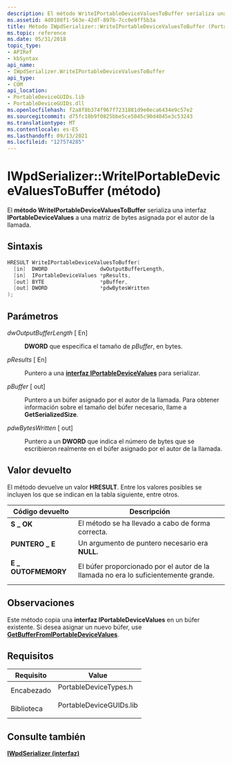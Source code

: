 ```yaml
---
description: El método WriteIPortableDeviceValuesToBuffer serializa una interfaz IPortableDeviceValues a una matriz de bytes asignada por el autor de la llamada.
ms.assetid: 4d0108f1-563e-42df-897b-7cc0e9ff5b3a
title: Método IWpdSerializer::WriteIPortableDeviceValuesToBuffer (PortableDeviceTypes.h)
ms.topic: reference
ms.date: 05/31/2018
topic_type:
- APIRef
- kbSyntax
api_name:
- IWpdSerializer.WriteIPortableDeviceValuesToBuffer
api_type:
- COM
api_location:
- PortableDeviceGUIDs.lib
- PortableDeviceGUIDs.dll
ms.openlocfilehash: f2a8f8b374f967f7231881d9e0eca6434e9c57e2
ms.sourcegitcommit: d75fc10b9f0825bbe5ce5045c90d4045e3c53243
ms.translationtype: MT
ms.contentlocale: es-ES
ms.lasthandoff: 09/13/2021
ms.locfileid: "127574285"
---
```

# <a name="iwpdserializerwriteiportabledevicevaluestobuffer-method"></a>IWpdSerializer::WriteIPortableDeviceValuesToBuffer (método)

El **método WriteIPortableDeviceValuesToBuffer** serializa una interfaz **IPortableDeviceValues** a una matriz de bytes asignada por el autor de la llamada.

## <a name="syntax"></a>Sintaxis


```C++
HRESULT WriteIPortableDeviceValuesToBuffer(
  [in]  DWORD                 dwOutputBufferLength,
  [in]  IPortableDeviceValues *pResults,
  [out] BYTE                  *pBuffer,
  [out] DWORD                 *pdwBytesWritten
);
```



## <a name="parameters"></a>Parámetros

<dl> <dt>

*dwOutputBufferLength* \[ En\]
</dt> <dd>

**DWORD** que especifica el tamaño de *pBuffer*, en bytes.

</dd> <dt>

*pResults* \[ En\]
</dt> <dd>

Puntero a una [**interfaz IPortableDeviceValues**](iportabledevicevalues.md) para serializar.

</dd> <dt>

*pBuffer* \[ out\]
</dt> <dd>

Puntero a un búfer asignado por el autor de la llamada. Para obtener información sobre el tamaño del búfer necesario, llame a **GetSerializedSize**.

</dd> <dt>

*pdwBytesWritten* \[ out\]
</dt> <dd>

Puntero a un **DWORD** que indica el número de bytes que se escribieron realmente en el búfer asignado por el autor de la llamada.

</dd> </dl>

## <a name="return-value"></a>Valor devuelto

El método devuelve un valor **HRESULT**. Entre los valores posibles se incluyen los que se indican en la tabla siguiente, entre otros.



| Código devuelto                                                                                   | Descripción                                               |
|-----------------------------------------------------------------------------------------------|-----------------------------------------------------------|
| <dl> <dt>**S \_ OK**</dt> </dl>          | El método se ha llevado a cabo de forma correcta.<br/>                          |
| <dl> <dt>**PUNTERO \_ E**</dt> </dl>     | Un argumento de puntero necesario era **NULL.**<br/>      |
| <dl> <dt>**E \_ OUTOFMEMORY**</dt> </dl> | El búfer proporcionado por el autor de la llamada no era lo suficientemente grande.<br/> |



 

## <a name="remarks"></a>Observaciones

Este método copia una **interfaz IPortableDeviceValues** en un búfer existente. Si desea asignar un nuevo búfer, use [**GetBufferFromIPortableDeviceValues**](iwpdserializer-getbufferfromiportabledevicevalues.md).

## <a name="requirements"></a>Requisitos



| Requisito | Value |
|--------------------|----------------------------------------------------------------------------------------------------|
| Encabezado<br/>  | <dl> <dt>PortableDeviceTypes.h</dt> </dl>   |
| Biblioteca<br/> | <dl> <dt>PortableDeviceGUIDs.lib</dt> </dl> |



## <a name="see-also"></a>Consulte también

<dl> <dt>

[**IWpdSerializer (interfaz)**](iwpdserializer.md)
</dt> </dl>

 

 




